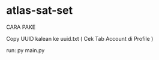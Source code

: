 # atlas-sat-set

CARA PAKE

Copy UUID kalean ke uuid.txt ( Cek Tab Account di Profile )

run: py main.py
